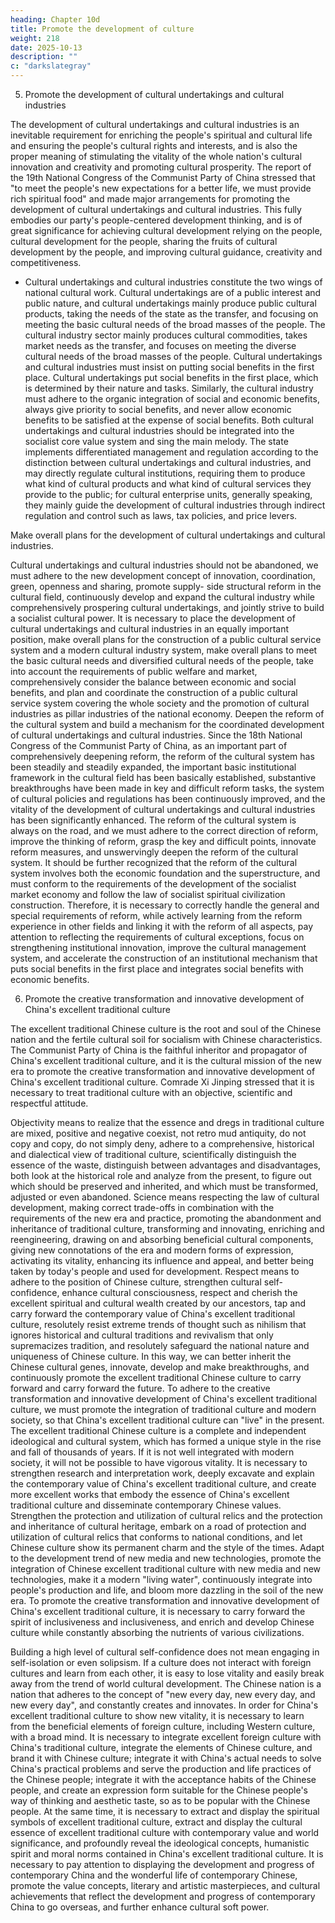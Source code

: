 ```yaml
---
heading: Chapter 10d
title: Promote the development of culture
weight: 218
date: 2025-10-13
description: ""
c: "darkslategray"
---
```



5. Promote the development of cultural undertakings and cultural industries

The development of cultural undertakings and cultural industries is an inevitable requirement for
enriching the people's spiritual and cultural life and ensuring the people's cultural rights and interests,
and is also the proper meaning of stimulating the vitality of the whole nation's cultural innovation
and creativity and promoting cultural prosperity. The report of the 19th National Congress of the
Communist Party of China stressed that "to meet the people's new expectations for a better life, we
must provide rich spiritual food" and made major arrangements for promoting the development of
cultural undertakings and cultural industries. This fully embodies our party's people-centered
development thinking, and is of great significance for achieving cultural development relying on the
people, cultural development for the people, sharing the fruits of cultural development by the people,
and improving cultural guidance, creativity and competitiveness.

- Cultural undertakings and cultural industries constitute the two wings of national cultural work.
Cultural undertakings are of a public interest and public nature, and cultural undertakings mainly
produce public cultural products, taking the needs of the state as the transfer, and focusing on
meeting the basic cultural needs of the broad masses of the people. The cultural industry sector
mainly produces cultural commodities, takes market needs as the transfer, and focuses on meeting
the diverse cultural needs of the broad masses of the people. Cultural undertakings and cultural
industries must insist on putting social benefits in the first place. Cultural undertakings put social
benefits in the first place, which is determined by their nature and tasks. Similarly, the cultural
industry must adhere to the organic integration of social and economic benefits, always give priority
to social benefits, and never allow economic benefits to be satisfied at the expense of social benefits.
Both cultural undertakings and cultural industries should be integrated into the socialist core value
system and sing the main melody. The state implements differentiated management and regulation
according to the distinction between cultural undertakings and cultural industries, and may directly
regulate cultural institutions, requiring them to produce what kind of cultural products and what
kind of cultural services they provide to the public; for cultural enterprise units, generally speaking,
they mainly guide the development of cultural industries through indirect regulation and control
such as laws, tax policies, and price levers.

Make overall plans for the development of cultural undertakings and cultural industries.

Cultural undertakings and cultural industries should not be abandoned, we must adhere to the new
development concept of innovation, coordination, green, openness and sharing, promote supply-
side structural reform in the cultural field, continuously develop and expand the cultural industry
while comprehensively prospering cultural undertakings, and jointly strive to build a socialist
cultural power. It is necessary to place the development of cultural undertakings and cultural
industries in an equally important position, make overall plans for the construction of a public
cultural service system and a modern cultural industry system, make overall plans to meet the basic
cultural needs and diversified cultural needs of the people, take into account the requirements of
public welfare and market, comprehensively consider the balance between economic and social
benefits, and plan and coordinate the construction of a public cultural service system covering the
whole society and the promotion of cultural industries as pillar industries of the national economy.
Deepen the reform of the cultural system and build a mechanism for the coordinated development
of cultural undertakings and cultural industries. Since the 18th National Congress of the Communist
Party of China, as an important part of comprehensively deepening reform, the reform of the cultural
system has been steadily and steadily expanded, the important basic institutional framework in the
cultural field has been basically established, substantive breakthroughs have been made in key and
difficult reform tasks, the system of cultural policies and regulations has been continuously
improved, and the vitality of the development of cultural undertakings and cultural industries has
been significantly enhanced. The reform of the cultural system is always on the road, and we must
adhere to the correct direction of reform, improve the thinking of reform, grasp the key and difficult
points, innovate reform measures, and unswervingly deepen the reform of the cultural system. It
should be further recognized that the reform of the cultural system involves both the economic
foundation and the superstructure, and must conform to the requirements of the development of the
socialist market economy and follow the law of socialist spiritual civilization construction.
Therefore, it is necessary to correctly handle the general and special requirements of reform, while
actively learning from the reform experience in other fields and linking it with the reform of all
aspects, pay attention to reflecting the requirements of cultural exceptions, focus on strengthening
institutional innovation, improve the cultural management system, and accelerate the construction
of an institutional mechanism that puts social benefits in the first place and integrates social benefits
with economic benefits.

6. Promote the creative transformation and innovative development of China's excellent traditional culture

The excellent traditional Chinese culture is the root and soul of the Chinese nation and the fertile
cultural soil for socialism with Chinese characteristics. The Communist Party of China is the faithful
inheritor and propagator of China's excellent traditional culture, and it is the cultural mission of the
new era to promote the creative transformation and innovative development of China's excellent
traditional culture. Comrade Xi Jinping stressed that it is necessary to treat traditional culture with
an objective, scientific and respectful attitude.

Objectivity means to realize that the essence and dregs in traditional culture are mixed, positive and
negative coexist, not retro mud antiquity, do not copy and copy, do not simply deny, adhere to a
comprehensive, historical and dialectical view of traditional culture, scientifically distinguish the
essence of the waste, distinguish between advantages and disadvantages, both look at the historical
role and analyze from the present, to figure out which should be preserved and inherited, and which
must be transformed, adjusted or even abandoned. Science means respecting the law of cultural
development, making correct trade-offs in combination with the requirements of the new era and
practice, promoting the abandonment and inheritance of traditional culture, transforming and
innovating, enriching and reengineering, drawing on and absorbing beneficial cultural components,
giving new connotations of the era and modern forms of expression, activating its vitality, enhancing
its influence and appeal, and better being taken by today's people and used for development. Respect
means to adhere to the position of Chinese culture, strengthen cultural self-confidence, enhance
cultural consciousness, respect and cherish the excellent spiritual and cultural wealth created by our
ancestors, tap and carry forward the contemporary value of China's excellent traditional culture,
resolutely resist extreme trends of thought such as nihilism that ignores historical and cultural
traditions and revivalism that only supremacizes tradition, and resolutely safeguard the national
nature and uniqueness of Chinese culture. In this way, we can better inherit the Chinese cultural
genes, innovate, develop and make breakthroughs, and continuously promote the excellent
traditional Chinese culture to carry forward and carry forward the future.
To adhere to the creative transformation and innovative development of China's excellent traditional
culture, we must promote the integration of traditional culture and modern society, so that China's
excellent traditional culture can "live" in the present. The excellent traditional Chinese culture is a
complete and independent ideological and cultural system, which has formed a unique style in the
rise and fall of thousands of years. If it is not well integrated with modern society, it will not be
possible to have vigorous vitality. It is necessary to strengthen research and interpretation work,
deeply excavate and explain the contemporary value of China's excellent traditional culture, and
create more excellent works that embody the essence of China's excellent traditional culture and
disseminate contemporary Chinese values. Strengthen the protection and utilization of cultural relics
and the protection and inheritance of cultural heritage, embark on a road of protection and utilization
of cultural relics that conforms to national conditions, and let Chinese culture show its permanent
charm and the style of the times. Adapt to the development trend of new media and new technologies,
promote the integration of Chinese excellent traditional culture with new media and new
technologies, make it a modern "living water", continuously integrate into people's production and
life, and bloom more dazzling in the soil of the new era.
To promote the creative transformation and innovative development of China's excellent traditional
culture, it is necessary to carry forward the spirit of inclusiveness and inclusiveness, and enrich and
develop Chinese culture while constantly absorbing the nutrients of various civilizations.

Building a high level of cultural self-confidence does not mean engaging in self-isolation or even
solipsism. If a culture does not interact with foreign cultures and learn from each other, it is easy to
lose vitality and easily break away from the trend of world cultural development. The Chinese nation
is a nation that adheres to the concept of "new every day, new every day, and new every day", and
constantly creates and innovates. In order for China's excellent traditional culture to show new
vitality, it is necessary to learn from the beneficial elements of foreign culture, including Western
culture, with a broad mind. It is necessary to integrate excellent foreign culture with China's
traditional culture, integrate the elements of Chinese culture, and brand it with Chinese culture;
integrate it with China's actual needs to solve China's practical problems and serve the production
and life practices of the Chinese people; integrate it with the acceptance habits of the Chinese people,
and create an expression form suitable for the Chinese people's way of thinking and aesthetic taste,
so as to be popular with the Chinese people. At the same time, it is necessary to extract and display
the spiritual symbols of excellent traditional culture, extract and display the cultural essence of
excellent traditional culture with contemporary value and world significance, and profoundly reveal
the ideological concepts, humanistic spirit and moral norms contained in China's excellent
traditional culture. It is necessary to pay attention to displaying the development and progress of
contemporary China and the wonderful life of contemporary Chinese, promote the value concepts,
literary and artistic masterpieces, and cultural achievements that reflect the development and
progress of contemporary China to go overseas, and further enhance cultural soft power.

